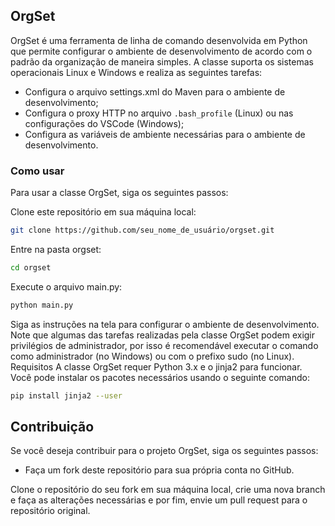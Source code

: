 ## OrgSet

OrgSet é uma ferramenta de linha de comando desenvolvida em Python que permite configurar o ambiente de desenvolvimento de acordo com o padrão da organização de maneira simples. A classe suporta os sistemas operacionais Linux e Windows e realiza as seguintes tarefas:

* Configura o arquivo settings.xml do Maven para o ambiente de desenvolvimento;
* Configura o proxy HTTP no arquivo `.bash_profile` (Linux) ou nas configurações do VSCode (Windows);
* Configura as variáveis de ambiente necessárias para o ambiente de desenvolvimento.

### Como usar

Para usar a classe OrgSet, siga os seguintes passos:

Clone este repositório em sua máquina local:

```bash
git clone https://github.com/seu_nome_de_usuário/orgset.git
```

Entre na pasta orgset:

```bash
cd orgset
```

Execute o arquivo main.py:

```bash
python main.py
```

Siga as instruções na tela para configurar o ambiente de desenvolvimento. Note que algumas das tarefas realizadas pela classe OrgSet podem exigir privilégios de administrador, por isso é recomendável executar o comando como administrador (no Windows) ou com o prefixo sudo (no Linux).
Requisitos A classe OrgSet requer Python 3.x e o jinja2 para funcionar. Você pode instalar os pacotes necessários usando o seguinte comando:

```bash
pip install jinja2 --user
```

## Contribuição

Se você deseja contribuir para o projeto OrgSet, siga os seguintes passos:

* Faça um fork deste repositório para sua própria conta no GitHub.

Clone o repositório do seu fork em sua máquina local, crie uma nova branch e faça as alterações necessárias e por fim, envie um pull request para o repositório original.
